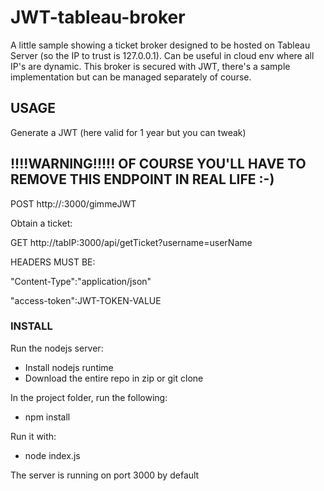 
# JWT-tableau-broker

A little sample showing a ticket broker designed to be hosted on Tableau Server (so the IP to trust is 127.0.0.1).
Can be useful in cloud env where all IP's are dynamic.
This broker is secured with JWT, there's a sample implementation but can be managed separately of course.

## USAGE

Generate a JWT (here valid for 1 year but you can tweak) 
## !!!!WARNING!!!!! OF COURSE YOU'LL HAVE TO REMOVE THIS ENDPOINT IN REAL LIFE :-)

POST http://<tabIP>:3000/gimmeJWT


Obtain  a ticket:

GET http://tabIP:3000/api/getTicket?username=userName

HEADERS MUST BE:

"Content-Type":"application/json"

"access-token":JWT-TOKEN-VALUE

### INSTALL
Run the nodejs server:
- Install nodejs runtime
- Download the entire repo in zip or git clone

In the project folder, run the following:
- npm install

Run it with:
- node index.js

The server is running on port 3000 by default
